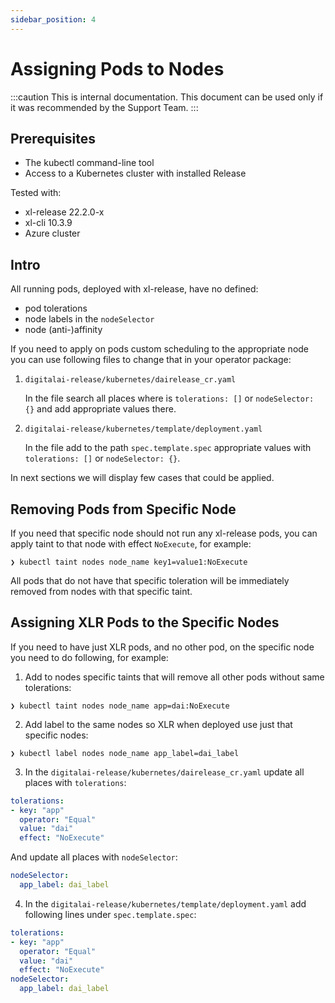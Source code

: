 ```yaml
---
sidebar_position: 4
---
```


# Assigning Pods to Nodes

:::caution
This is internal documentation. This document can be used only if it was recommended by the Support Team.
:::

## Prerequisites
- The kubectl command-line tool
- Access to a Kubernetes cluster with installed Release

Tested with:
- xl-release 22.2.0-x
- xl-cli 10.3.9
- Azure cluster

## Intro

All running pods, deployed with xl-release, have no defined:
- pod tolerations
- node labels in the `nodeSelector`
- node (anti-)affinity

If you need to apply on pods custom scheduling to the appropriate node you can use following files to change that in your operator package:
1. `digitalai-release/kubernetes/dairelease_cr.yaml`

    In the file search all places where is `tolerations: []` or `nodeSelector: {}` and add appropriate values there. 

2. `digitalai-release/kubernetes/template/deployment.yaml`

   In the file add to the path `spec.template.spec` appropriate values with `tolerations: []` or `nodeSelector: {}`.

In next sections we will display few cases that could be applied.


## Removing Pods from Specific Node

If you need that specific node should not run any xl-release pods, you can apply taint to that node with effect `NoExecute`, for example:

```shell
❯ kubectl taint nodes node_name key1=value1:NoExecute
```

All pods that do not have that specific toleration will be immediately removed from nodes with that specific taint.


## Assigning XLR Pods to the Specific Nodes

If you need to have just XLR pods, and no other pod, on the specific node you need to do following, for example:

1. Add to nodes specific taints that will remove all other pods without same tolerations: 
```shell
❯ kubectl taint nodes node_name app=dai:NoExecute
```

2. Add label to the same nodes so XLR when deployed use just that specific nodes:
```shell
❯ kubectl label nodes node_name app_label=dai_label
```

3. In the `digitalai-release/kubernetes/dairelease_cr.yaml` update all places with `tolerations`:
```yaml
tolerations:
- key: "app"
  operator: "Equal"
  value: "dai"
  effect: "NoExecute"
```

And update all places with `nodeSelector`:
```yaml
nodeSelector:
  app_label: dai_label
```

4. In the `digitalai-release/kubernetes/template/deployment.yaml` add following lines under `spec.template.spec`:
```yaml
tolerations:
- key: "app"
  operator: "Equal"
  value: "dai"
  effect: "NoExecute"
nodeSelector:
  app_label: dai_label
```
